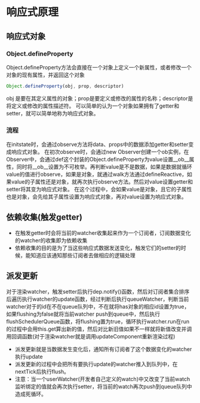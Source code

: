 # 响应式原理
## 响应式对象
### Object.defineProperty
Object.defineProperty方法会直接在一个对象上定义一个新属性，或者修改一个对象的现有属性，并返回这个对象
```JavaScript
Object.defineProperty(obj, prop, descriptor)
```
obj 是要在其定义属性的对象；prop是要定义或修改的属性的名称；descriptor是将定义或修改的属性描述符。
可以简单的认为一个对象如果拥有了getter和setter，就可以简单地称为响应式对象。
### 流程
在initstate时，会通过observe方法将data、props中的数据添加getter和setter变成响应式对象。
在初次observe时，会通过new Observer创建一个ob实例，在Observer中，会通过def这个封装的Object.defineProperty为value设置__ob__属性，同时将__ob__设置为不可枚举。再判断value是不是数据，如果是数据就循环value的值进行observe，如果是对象，就通过walk方法通过defineReactive，如果value的子属性还是对象，就再次执行observe方法。然后对value设置getter和setter将其变为响应式对象。
在这个过程中，会如果value是对象，且它的子属性也是对象，会先给其子属性设置为响应式对象，再对value设置为响应式对象。
## 依赖收集(触发getter)
- 在触发getter时会将当前的watcher收集起来作为一个订阅者，订阅数据变化的watcher的收集即为依赖收集
- 依赖收集的目的是为了当这些响应式数据发送变化，触发它们的setter的时候，能知道应该通知那些订阅者去做相应的逻辑处理
## 派发更新
对于渲染watcher，触发setter后执行dep.notify()函数，然后对订阅者集合排序后遍历执行watcher的update函数，经过判断后执行queueWatcher，判断当前watcher对于的id在不在queue队列中，不在就将has对象的相应id设置为true，如果flushing为false就将当前watcher push到queue中，然后执行flushSchedulerQueue函数，将flushing置为true，循环执行watcher.run在run的过程中会用this.get算出新的值，然后对比新旧值如果不一样就将新值改变并调用回调函数(对于渲染watcher就是调用updateComponent重新渲染过程)
- 派发更新就是当数据发生变化后，通知所有订阅者了这个数据变化的watcher执行update
- 派发更新的过程中会把所有要执行update的watcher推入到队列中，在nextTick后执行flush。
- 注意：当一个userWatcher(开发者自己定义的watch)中又改变了当前watch监听绑定的值就会再次执行setter，将当前的watch再次push到queue队列中造成死循环。